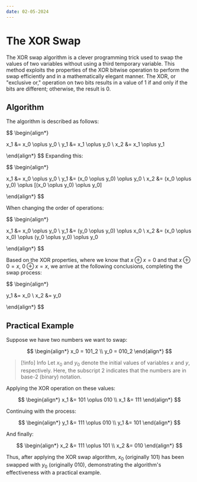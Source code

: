 ```yaml
---
date: 02-05-2024
---
```


# The XOR Swap

The $\text{XOR}$ swap algorithm is a clever programming trick used to swap the values of two variables without using a third temporary variable. This method exploits the properties of the $\text{XOR}$ bitwise operation to perform the swap efficiently and in a mathematically elegant manner. The $\text{XOR}$, or "exclusive or," operation on two bits results in a value of 1 if and only if the bits are different; otherwise, the result is 0.

## Algorithm

The algorithm is described as follows:

$$
\begin{align*}

x_1 &= x_0 \oplus y_0 \\
y_1 &= x_1 \oplus y_0 \\
x_2 &= x_1 \oplus y_1

\end{align*}
$$
Expanding this:

$$
\begin{align*}

x_1 &= x_0 \oplus y_0 \\
y_1 &= (x_0 \oplus y_0) \oplus y_0 \\
x_2 &= (x_0 \oplus y_0) \oplus [(x_0 \oplus y_0) \oplus y_0]

\end{align*}
$$

When changing the order of operations:

$$
\begin{align*}

x_1 &= x_0 \oplus y_0 \\
y_1 &= (y_0 \oplus y_0) \oplus x_0 \\
x_2 &= (x_0 \oplus x_0) \oplus (y_0 \oplus y_0) \oplus y_0

\end{align*}
$$

Based on the $\text{XOR}$ properties, where we know that $x \oplus x = 0$ and that $x \oplus 0 = x$, $0 \oplus x = x$, we arrive at the following conclusions, completing the swap process:

$$
\begin{align*}

y_1 &= x_0 \\
x_2 &=  y_0

\end{align*}
$$

## Practical Example

Suppose we have two numbers we want to swap:

$$
\begin{align*}
x_0 = 101_2 \\
y_0 = 010_2
\end{align*}
$$

> [!info] Info
> Let $x_0$ and $y_0$ denote the initial values of variables $x$ and $y$, respectively. Here, the subscript $2$ indicates that the numbers are in base-2 (binary) notation.

Applying the XOR operation on these values:

$$
\begin{align*}
x_1 &= 101 \oplus 010 \\
x_1 &= 111
\end{align*}
$$

Continuing with the process:

$$
\begin{align*}
y_1 &= 111 \oplus 010 \\
y_1 &= 101
\end{align*}
$$

And finally:

$$
\begin{align*}
x_2 &= 111 \oplus 101 \\
x_2 &= 010
\end{align*}
$$

Thus, after applying the $\text{XOR}$ swap algorithm, $x_0$ (originally $101$) has been swapped with $y_0$ (originally $010$), demonstrating the algorithm's effectiveness with a practical example.
